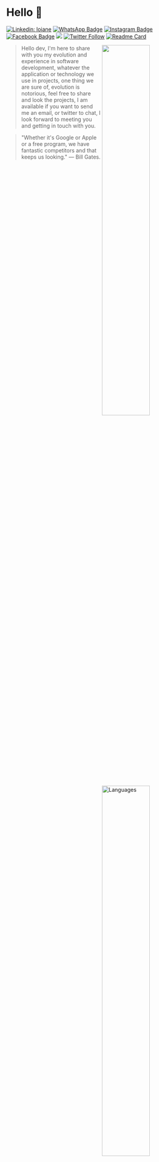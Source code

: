 # Hello 👋

[![Linkedin: loiane](https://img.shields.io/badge/-Linkedin-blue?style=flat-square&logo=Linkedin&logoColor=white&link=https://www.linkedin.com/in/mateus-macedo-937a32163/)](https://www.linkedin.com/in/mateus-macedo-937a32163/)
[![WhatsApp Badge](https://img.shields.io/badge/-WhatsApp-26B03D?style=flat-square&logo=WhatsApp&logoColor=white&link=https://api.whatsapp.com/send?phone=5511964249895)](https://api.whatsapp.com/send?phone=+5511964249895)
[![Instagram Badge](https://img.shields.io/badge/-Instagram-C13584?style=flat-square&labelColor=C13584&logo=instagram&logoColor=white&link=https://www.instagram.com/mateusmaacedo/)](https://www.instagram.com/mateusmaacedo/)
[![Facebook Badge](https://img.shields.io/badge/-Facebook-blue?style=flat-square&labelColor=blue&logo=facebook&logoColor=white&link=https://www.facebook.com/mateus.soouza.902/)](https://www.facebook.com/mateus.soouza.902/)
 <a href="https://MateusMaceedo.github.io/online-cv/"><img src="https://img.shields.io/badge/My%20online%20curriculum-0077B5.svg"></a>
[![Twitter Follow](https://img.shields.io/twitter/follow/mateus_macedoo?style=social)](https://twitter.com/mateus_macedoo)
[![Readme Card](https://github-readme-stats.vercel.app/api/pin/?username=MateusMaceedo&repo=github-readme-stats)](https://github.com/MateusMaceedo/github-readme-stats)

<img width="50%" align="right" src="https://github-readme-stats.vercel.app/api?username=MateusMaceedo&show_icons=true&theme=vue&hide_title=true&count_private=true" />
<img width="50%" align="right" src="https://github-readme-stats.vercel.app/api/wakatime?username=@MateusMaceedo" alt="Languages" />

<!--
**MateusMaceedo/MateusMaceedo** is a ✨ _special_ ✨ repository because its `README.md` (this file) appears on your GitHub profile.

Here are some ideas to get you started:

- 🔭 I’m currently working on ...
- 🌱 I’m currently learning ...
- 👯 I’m looking to collaborate on ...
- 🤔 I’m looking for help with ...
- 💬 Ask me about ...
- 📫 How to reach me: ...
- 😄 Pronouns: ...,
- ⚡ Fun fact: ...
-->

>Hello dev, I'm here to share with you my evolution and experience in software development, whatever the application or technology we use in projects, one thing we are sure of, evolution is notorious, feel free to share and look the projects, I am available if you want to send me an email, or twitter to chat, I look forward to meeting you and getting in touch with you.

> "Whether it's Google or Apple or a free program, we have fantastic competitors and that keeps us looking."
> ― Bill Gates.



